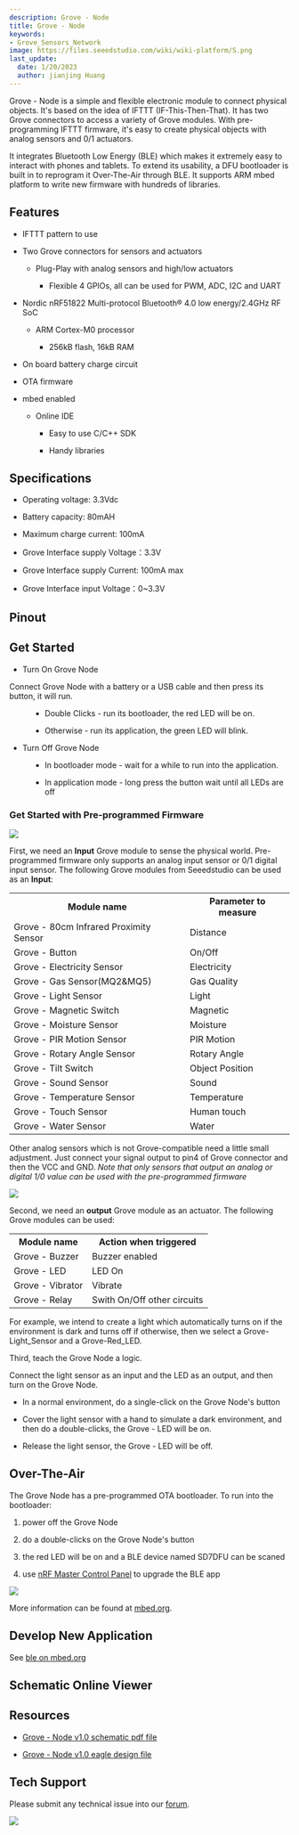```yaml
---
description: Grove - Node
title: Grove - Node
keywords:
- Grove_Sensors_Network
image: https://files.seeedstudio.com/wiki/wiki-platform/S.png
last_update:
  date: 1/20/2023
  author: jianjing Huang
---
```




Grove - Node is a simple and flexible electronic module to connect physical objects. It's based on the idea of IFTTT (IF-This-Then-That). It has two Grove connectors to access a variety of Grove modules. With pre-programming IFTTT firmware, it's easy to create physical objects with analog sensors and 0/1 actuators.

It integrates Bluetooth Low Energy (BLE) which makes it extremely easy to interact with phones and tablets. To extend its usability, a DFU bootloader is built in to reprogram it Over-The-Air through BLE. It supports ARM mbed platform to write new firmware with hundreds of libraries.

## Features

* IFTTT pattern to use

* Two Grove connectors for sensors and actuators

  * Plug-Play with analog sensors and high/low actuators

    * Flexible 4 GPIOs, all can be used for PWM, ADC, I2C and UART

* Nordic nRF51822 Multi-protocol Bluetooth® 4.0 low energy/2.4GHz RF SoC

  * ARM Cortex-M0 processor

    * 256kB flash, 16kB RAM

* On board battery charge circuit

* OTA firmware

* mbed enabled

  * Online IDE

    * Easy to use C/C++ SDK

    * Handy libraries

## Specifications

* Operating voltage: 3.3Vdc

* Battery capacity: 80mAH

* Maximum charge current: 100mA

* Grove Interface supply Voltage：3.3V

* Grove Interface supply Current:  100mA max

* Grove Interface input Voltage：0~3.3V

## Pinout

## Get Started

* Turn On Grove Node

Connect Grove Node with a battery or a USB cable and then press its button, it will run.

<dl><dd>

* Double Clicks - run its bootloader, the red LED will be on.

* Otherwise - run its application, the green LED will blink.

</dd></dl>

* Turn Off Grove Node

<dl><dd>

* In bootloader mode - wait for a while to run into the application.

* In application mode - long press the button wait until all LEDs are off

</dd></dl>

### Get Started with Pre-programmed Firmware

![](https://files.seeedstudio.com/wiki/Grove-Node/img/Milcandy_IFTTT.jpg)

First, we need an **Input** Grove module to sense the physical world. Pre-programmed firmware only supports an analog input sensor or 0/1 digital input sensor.
The following Grove modules from Seeedstudio can be used as an **Input**:

<table>
  <tbody><tr>
      <th>Module name
      </th>
      <th>Parameter to measure
      </th></tr>
    <tr style={{fontSize: '90%'}}>
      <td width={300}> Grove - 80cm Infrared Proximity Sensor
      </td>
      <td width={400}> Distance
      </td></tr>
    <tr style={{fontSize: '90%'}}>
      <td> Grove - Button
      </td>
      <td colSpan={3} rowSpan={1}>On/Off
      </td></tr>
    <tr style={{fontSize: '90%'}}>
      <td> Grove - Electricity Sensor
      </td>
      <td colSpan={3} rowSpan={1}> Electricity
      </td></tr>
    <tr style={{fontSize: '90%'}}>
      <td> Grove - Gas Sensor(MQ2&amp;MQ5)
      </td>
      <td colSpan={3} rowSpan={1}> Gas Quality
      </td></tr>
    <tr style={{fontSize: '90%'}}>
      <td> Grove - Light Sensor
      </td>
      <td colSpan={3} rowSpan={1}> Light
      </td></tr>
    <tr style={{fontSize: '90%'}}>
      <td> Grove - Magnetic Switch
      </td>
      <td colSpan={3} rowSpan={1}> Magnetic
      </td></tr>
    <tr style={{fontSize: '90%'}}>
      <td> Grove - Moisture Sensor
      </td>
      <td colSpan={3} rowSpan={1}> Moisture
      </td></tr>
    <tr style={{fontSize: '90%'}}>
      <td> Grove - PIR Motion Sensor
      </td>
      <td colSpan={3} rowSpan={1}> PIR Motion
      </td></tr>
    <tr style={{fontSize: '90%'}}>
      <td> Grove - Rotary Angle Sensor
      </td>
      <td colSpan={3} rowSpan={1}> Rotary Angle
      </td></tr>
    <tr style={{fontSize: '90%'}}>
      <td> Grove - Tilt Switch
      </td>
      <td colSpan={3} rowSpan={1}>  Object Position
      </td></tr>
    <tr style={{fontSize: '90%'}}>
      <td> Grove - Sound Sensor
      </td>
      <td colSpan={3} rowSpan={1}> Sound
      </td></tr>
    <tr style={{fontSize: '90%'}}>
      <td> Grove - Temperature Sensor
      </td>
      <td colSpan={3} rowSpan={1}> Temperature
      </td></tr>
    <tr style={{fontSize: '90%'}}>
      <td> Grove - Touch Sensor
      </td>
      <td colSpan={3} rowSpan={1}> Human touch
      </td></tr>
    <tr style={{fontSize: '90%'}}>
      <td> Grove - Water Sensor
      </td>
      <td colSpan={3} rowSpan={1}> Water
      </td></tr></tbody></table>

Other analog sensors which is not Grove-compatible need a little small adjustment. Just connect your signal output to pin4 of Grove connector and then the VCC and GND. _Note that only sensors that output an analog or digital 1/0 value can be used with the pre-programmed firmware_

![](https://files.seeedstudio.com/wiki/Grove-Node/img/Mil_Grove_con.png)

Second, we need an **output** Grove module as an actuator. The following Grove modules can be used:

<table>
  <tbody><tr>
      <th>Module name
      </th>
      <th>Action when triggered
      </th></tr>
    <tr style={{fontSize: '90%'}}>
      <td width={300}> Grove - Buzzer
      </td>
      <td width={400}> Buzzer enabled
      </td></tr>
    <tr style={{fontSize: '90%'}}>
      <td> Grove - LED
      </td>
      <td colSpan={3} rowSpan={1}>LED On
      </td></tr>
    <tr style={{fontSize: '90%'}}>
      <td> Grove - Vibrator
      </td>
      <td colSpan={3} rowSpan={1}> Vibrate
      </td></tr>
    <tr style={{fontSize: '90%'}}>
      <td> Grove - Relay
      </td>
      <td colSpan={3} rowSpan={1}> Swith On/Off other circuits
      </td></tr></tbody></table>

For example, we intend to create a light which automatically turns on if the environment is dark and turns off if otherwise, then we select a Grove-Light_Sensor and a Grove-Red_LED.

Third, teach the Grove Node a logic.

Connect the light sensor as an input and the LED as an output, and then turn on the Grove Node.

* In a normal environment, do a single-click on the Grove Node's button

* Cover the light sensor with a hand to simulate a dark environment, and then do a double-clicks, the Grove - LED will be on.

* Release the light sensor, the Grove - LED will be off.

## Over-The-Air

The Grove Node has a pre-programmed OTA bootloader. To run into the bootloader:

1. power off the Grove Node

2. do a double-clicks on the Grove Node's button

3. the red LED will be on and a BLE device named SD7DFU can be scaned

4. use [nRF Master Control Panel](https://play.google.com/store/apps/details?id=no.nordicsemi.android.mcp) to upgrade the BLE app

![](https://files.seeedstudio.com/wiki/Grove-Node/img/Ota-ui.png)

More information can be found at [mbed.org](https://developer.mbed.org/teams/Bluetooth-Low-Energy/wiki/Firmware-Over-the-Air-FOTA-Updates).

## Develop New Application

See [ble on mbed.org](http://developer.mbed.org/teams/Bluetooth-Low-Energy/)

## Schematic Online Viewer

<div className="altium-ecad-viewer" data-project-src="https://files.seeedstudio.com/wiki/Grove-Node/res/Grove-Node_v1.0_eagle.zip" style={{borderRadius: '0px 0px 4px 4px', height: 500, borderStyle: 'solid', borderWidth: 1, borderColor: 'rgb(241, 241, 241)', overflow: 'hidden', maxWidth: 1280, maxHeight: 700, boxSizing: 'border-box'}}>
</div>

## Resources

* [Grove - Node v1.0 schematic pdf file](https://files.seeedstudio.com/wiki/Grove-Node/res/Grove-Node_v1.0.pdf)

* [Grove - Node v1.0 eagle design file](https://files.seeedstudio.com/wiki/Grove-Node/res/Grove-Node_v1.0_eagle.zip)

## Tech Support

Please submit any technical issue into our [forum](https://forum.seeedstudio.com/). <br />
<p style={{textAlign: 'center'}}><a href="https://www.seeedstudio.com/act-4.html?utm_source=wiki&utm_medium=wikibanner&utm_campaign=newproducts" target="_blank"><img src="https://files.seeedstudio.com/wiki/Wiki_Banner/new_product.jpg" /></a></p>
